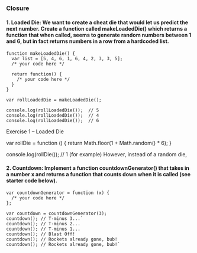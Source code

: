 ### Closure

#### 1. Loaded Die: We want to create a cheat die that would let us predict the next number. Create a function called makeLoadedDie() which returns a function that when called, seems to generate random numbers between 1 and 6, but in fact returns numbers in a row from a hardcoded list.

````
function makeLoadedDie() {
  var list = [5, 4, 6, 1, 6, 4, 2, 3, 3, 5];
  /* your code here */

  return function() {
    /* your code here */
  }
}

var rollLoadedDie = makeLoadedDie();

console.log(rollLoadedDie());  // 5
console.log(rollLoadedDie());  // 4
console.log(rollLoadedDie());  // 6
````

Exercise 1 – Loaded Die

var rollDie = function () {
  return Math.floor(1 + Math.random() * 6);
}

console.log(rollDie());  // 1 (for example)
However, instead of a random die,

#### 2. Countdown: Implement a function countdownGenerator() that takes in a number x and returns a function that counts down when it is called (see starter code below).

```
var countdownGenerator = function (x) {
  /* your code here */
};

var countdown = countdownGenerator(3);
countdown(); // T-minus 3...`
countdown(); // T-minus 2...
countdown(); // T-minus 1...
countdown(); // Blast Off!
countdown(); // Rockets already gone, bub!
countdown(); // Rockets already gone, bub!`
```